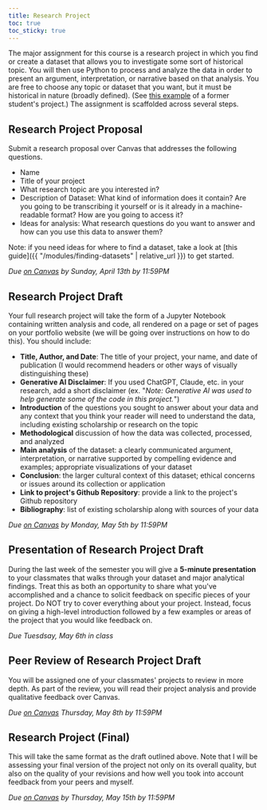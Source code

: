 ```yaml
---
title: Research Project
toc: true
toc_sticky: true
---
```


The major assignment for this course is a research project in which you find or create a dataset that allows you to investigate some sort of historical topic. You will then use Python to process and analyze the data in order to present an argument, interpretation, or narrative based on that analysis. You are free to choose any topic or dataset that you want, but it must be historical in nature (broadly defined). (See [this example](https://cblevins.github.io/f21-data/final-projects/richards.html) of a former student's project.) The assignment is scaffolded across several steps.

## Research Project Proposal

Submit a research proposal over Canvas that addresses the following questions.

- Name
- Title of your project
- What research topic are you interested in?
- Description of Dataset: What kind of information does it contain? Are you going to be transcribing it yourself or is it already in a machine-readable format? How are you going to access it?
- Ideas for analysis: What research questions do you want to answer and how can you use this data to answer them?

Note: if you need ideas for where to find a dataset, take a look at [this guide]({{ "/modules/finding-datasets" | relative_url }}) to get started.

_Due [on Canvas](https://ucdenver.instructure.com/courses/552717/assignments/1930575) by Sunday, April 13th by 11:59PM_

## Research Project Draft

Your full research project will take the form of a Jupyter Notebook containing written analysis and code, all rendered on a page or set of pages on your portfolio website (we will be going over instructions on how to do this). You should include:

- **Title, Author, and Date**: The title of your project, your name, and date of publication (I would recommend headers or other ways of visually distinguishing these)
- **Generative AI Disclaimer**: If you used ChatGPT, Claude, etc. in your research, add a short disclaimer (ex. "_Note: Generative AI was used to help generate some of the code in this project._")
- **Introduction** of the questions you sought to answer about your data and any context that you think your reader will need to understand the data, including existing scholarship or research on the topic
- **Methodological** discussion of how the data was collected, processed, and analyzed
- **Main analysis** of the dataset: a clearly communicated argument, interpretation, or narrative supported by compelling evidence and examples; appropriate visualizations of your dataset
- **Conclusion**: the larger cultural context of this dataset; ethical concerns or issues around its collection or application
- **Link to project's Github Repository**: provide a link to the project's Github repository
- **Bibliography**: list of existing scholarship along with sources of your data

_Due [on Canvas](https://ucdenver.instructure.com/courses/552717/assignments/1930576) by Monday, May 5th by 11:59PM_

## Presentation of Research Project Draft

During the last week of the semester you will give a **5-minute presentation** to your classmates that walks through your dataset and major analytical findings. Treat this as both an opportunity to share what you've accomplished and a chance to solicit feedback on specific pieces of your project. Do NOT try to cover everything about your project. Instead, focus on giving a high-level introduction followed by a few examples or areas of the project that you would like feedback on.

_Due Tuesdsay, May 6th in class_

## Peer Review of Research Project Draft

You will be assigned one of your classmates' projects to review in more depth. As part of the review, you will read their project analysis and provide qualitative feedback over Canvas.

_Due [on Canvas](https://ucdenver.instructure.com/courses/552717/assignments/1930576) Thursday, May 8th by 11:59PM_

## Research Project (Final)

This will take the same format as the draft outlined above. Note that I will be assessing your final version of the project not only on its overall quality, but also on the quality of your revisions and how well you took into account feedback from your peers and myself.

_Due [on Canvas](https://ucdenver.instructure.com/courses/552717/assignments/1930577) by Thursday, May 15th by 11:59PM_
